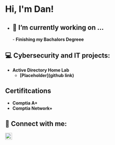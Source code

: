 <h1>Hi, I'm Dan! <br/><a </a></h1>


- <h2>🔭 I’m currently working on ...</h2>
  - <b>Finishing my Bachalors Degreee

<h2>💻 Cybersecurity and IT projects: </h2>

- <b>Active Directory Home Lab</b>
  - [Placeholder](github link)

<h2> Certifitcations </h2>

- <b>Comptia A+
- <b>Comptia Network+
<h2> 🤳 Connect with me:</h2>

[<img align="left" alt="JoshMadakor | LinkedIn" width="22px" src="https://cdn.jsdelivr.net/npm/simple-icons@v3/icons/linkedin.svg" />][linkedin]


[linkedin]: https://www.linkedin.com/in/daniil-volkov/


<!--Here are some ideas to get you started:

- 🔭 I’m currently working on ...
- 🌱 I’m currently learning ...
- 👯 I’m looking to collaborate on ...
- 🤔 I’m looking for help with ...
- 💬 Ask me about ...
- 📫 How to reach me: ...
- 😄 Pronouns: ...
- ⚡ Fun fact: ...
-->

